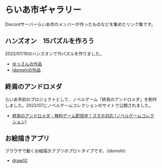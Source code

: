 # らいあ市ギャラリー

Discordサーバーらいあ市のメンバーが作ったものなどを集めたリンク集です。

## ハンズオン　15パズルを作ろう

2022/07/16のハンズオンで15パズルを作りました。

- [ゆぅさんの作品](https://mofumaru-yu.github.io/15-pazzle/template.html)
- [idomshiの作品](https://idomshi.github.io/15-puzzle/)

## 終焉のアンドロメダ

らいあ市初のプロジェクトとして、ノベルゲーム「終焉のアンドロメダ」を制作しました。2022/07にノベルゲームコレクションのサイトで公開されました。

- [終焉のアンドロメダ - 無料ゲーム配信中！スマホ対応 [ノベルゲームコレクション]](https://novelgame.jp/games/show/6721)

## お絵描きアプリ

ブラウザで動くお絵描きアプリのプロトタイプです。（idomshi）

- [draw02](https://idomshi.github.io/draw02/)

